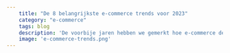 ```yaml
---
    title: "De 8 belangrijkste e-commerce trends voor 2023"
    category: "e-commerce"
    tags: blog
    description: 'De voorbije jaren hebben we gemerkt hoe e-commerce de manier waarop we shoppen drastisch heeft getransformeerd. Bedrijven die hun producten in het verleden enkel in persoon verkochten, moesten plots de knop omdraaien en een online aanwezigheid creëren om geen achterstand te krijgen op de concurrentie. Het gevolg was een ongeziene groei met een stijging van 55% in het begin van dit decennium. But what’s next?'
    image: 'e-commerce-trends.png'
---
```

